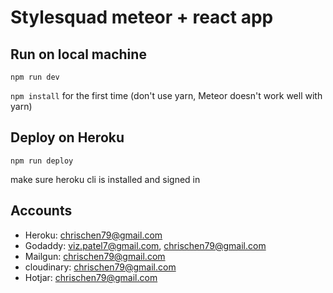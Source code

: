 # Stylesquad meteor + react app

## Run on local machine

`npm run dev`

`npm install` for the first time (don't use yarn, Meteor doesn't work well with yarn)

## Deploy on Heroku

`npm run deploy`

make sure heroku cli is installed and signed in

## Accounts

* Heroku: chrischen79@gmail.com
* Godaddy: viz.patel7@gmail.com, chrischen79@gmail.com
* Mailgun: chrischen79@gmail.com
* cloudinary: chrischen79@gmail.com
* Hotjar: chrischen79@gmail.com
